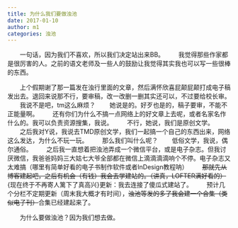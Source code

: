 ```yaml
---
title: 为什么我们要做浊池
date: 2017-01-10
author: m1
categories: 浊池
---
```

　　一句话，因为我们不喜欢，所以我们决定站出来BB。
　　我觉得那些作家都是很厉害的人。之前的语文老师及一些人的鼓励让我觉得其实我也可以写一些很棒的东西。
  
　　上个假期谢了那一篇发在浊行里面的文章，然后满怀欣喜屁颠屁颠打成电子稿发出去。退回来说那不行，要审稿，改一改删一删其实还可以，不过要给校长审。
　　我说不是吧，tm这么麻烦？
　　她说是的。好歹也是的，稿子要审，不能不正能量啊。
　　还有你们为什么不搞一点网络上的好文章上去呢，或者名家名作什么的。我可以负责资源搜集，我说。
　　不行，她说，我们是原创文学。
　　之后我对Y说，我说去TMD原创文学，我们一起搞一个自己的东西出来，网络这么发达，为什么不玩一玩。
　　那么我们叫什么呢？
　　低俗文学，我说，偶尔通俗。
　　之后我一直想着把浊池弄成一个微信平台，或是电子杂志。但我讨厌微信，我爸爸妈妈三大姑七大爷全部都在微信上滴滴滴滴响个不停。电子杂志又太难搞（哪里有简单好看的电子书制作软件或者InDesign教程呐）
　　~~那就先从博客建起吧，之后有机会（有钱）我会去学建站的。（讲真，LOFTER满好看的）~~ {现在终于不再寄人篱下了真高兴}更新：我去连接了傻瓜式建站了。
　　预计几个分栏不定期更新（周末我大概才有时间），~~浊池等发的多了我会建一个合集（类似电子刊）~~合集已经建起来了。
  
　　为什么要做浊池？因为我们想去做。
